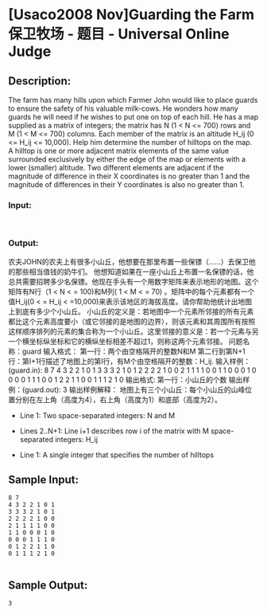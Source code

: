 # [Usaco2008 Nov]Guarding the Farm  保卫牧场 - 题目 - Universal Online Judge

## Description: 

The farm has many hills upon which Farmer John would like to place guards to ensure the safety of his valuable milk-cows. He wonders how many guards he will need if he wishes to put one on top of each hill. He has a map supplied as a matrix of integers; the matrix has N (1 < N <= 700) rows and M (1 < M <= 700) columns. Each member of the matrix is an altitude H_ij (0 <= H_ij <= 10,000). Help him determine the number of hilltops on the map. A hilltop is one or more adjacent matrix elements of the same value surrounded exclusively by either the edge of the map or elements with a lower (smaller) altitude. Two different elements are adjacent if the magnitude of difference in their X coordinates is no greater than 1 and the magnitude of differences in their Y coordinates is also no greater than 1.

### Input: 

 

### Output: 

农夫JOHN的农夫上有很多小山丘，他想要在那里布置一些保镖（……）去保卫他的那些相当值钱的奶牛们。 他想知道如果在一座小山丘上布置一名保镖的话，他总共需要招聘多少名保镖。他现在手头有一个用数字矩阵来表示地形的地图。这个矩阵有N行（1 < N < = 100)和M列( 1 < M < = 70) 。矩阵中的每个元素都有一个值H_ij(0 < = H_ij < =10,000)来表示该地区的海拔高度。请你帮助他统计出地图上到底有多少个小山丘。 小山丘的定义是：若地图中一个元素所邻接的所有元素都比这个元素高度要小（或它邻接的是地图的边界），则该元素和其周围所有按照这样顺序排列的元素的集合称为一个小山丘。这里邻接的意义是：若一个元素与另一个横坐标纵坐标和它的横纵坐标相差不超过1，则称这两个元素邻接。 问题名称：guard 输入格式： 第一行：两个由空格隔开的整数N和M 第二行到第N+1行：第I+1行描述了地图上的第I行，有M个由空格隔开的整数：H_ij. 输入样例：(guard.in): 8 7 4 3 2 2 1 0 1 3 3 3 2 1 0 1 2 2 2 2 1 0 0 2 1 1 1 1 0 0 1 1 0 0 0 1 0 0 0 0 1 1 1 0 0 1 2 2 1 1 0 0 1 1 1 2 1 0 输出格式: 第一行：小山丘的个数 输出样例：(guard.out): 3 输出样例解释： 地图上有三个小山丘：每个小山丘的山峰位置分别在左上角（高度为4），右上角（高度为1）和底部（高度为2）。

* Line 1: Two space-separated integers: N and M 

* Lines 2..N+1: Line i+1 describes row i of the matrix with M space-separated integers: H_ij 

* Line 1: A single integer that specifies the number of hilltops 


## Sample Input: 
```
8 7
4 3 2 2 1 0 1
3 3 3 2 1 0 1
2 2 2 2 1 0 0
2 1 1 1 1 0 0
1 1 0 0 0 1 0
0 0 0 1 1 1 0
0 1 2 2 1 1 0
0 1 1 1 2 1 0


```

## Sample Output: 
```
3

```
